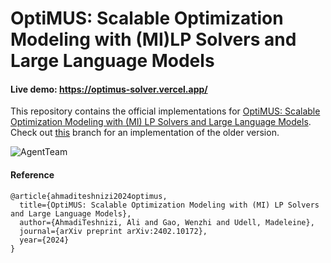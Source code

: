 # **OptiMUS**: Scalable Optimization Modeling with (MI)LP Solvers and Large Language Models

#### Live demo: https://optimus-solver.vercel.app/

This repository contains the official implementations for [OptiMUS: Scalable Optimization Modeling with (MI) LP Solvers and Large Language Models](https://arxiv.org/pdf/2402.10172). Check out [this](https://github.com/teshnizi/OptiMUS/tree/optimus_v1) branch for an implementation of the older version.


![AgentTeam](https://github.com/teshnizi/OptiMUS/assets/48642434/ae11ff0d-2d1e-4832-9dcc-533af4c5cde0)

#### Reference

```
@article{ahmaditeshnizi2024optimus,
  title={OptiMUS: Scalable Optimization Modeling with (MI) LP Solvers and Large Language Models},
  author={AhmadiTeshnizi, Ali and Gao, Wenzhi and Udell, Madeleine},
  journal={arXiv preprint arXiv:2402.10172},
  year={2024}
}
```
